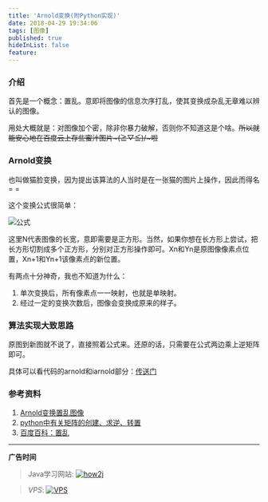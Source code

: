 ```yaml
---
title: 'Arnold变换(附Python实现)'
date: 2018-04-29 19:34:06
tags: [图像]
published: true
hideInList: false
feature: 
---
```


### 介绍

首先是一个概念：置乱。意即将图像的信息次序打乱，使其变换成杂乱无章难以辨认的图像。

用处大概就是：对图像加个密，除非你暴力破解，否则你不知道这是个啥。~~所以就能安心地在百度云上存些蜜汁图片~\(≧▽≦)/~啦~~

<!--more-->

### Arnold变换

也叫做猫脸变换，因为提出该算法的人当时是在一张猫的图片上操作，因此而得名= =

这个变换公式很简单：

![公式](https://user-images.githubusercontent.com/12698567/39406471-c4080f28-4be9-11e8-99f6-42f9a190093c.jpg)

这里N代表图像的长宽，意即需要是正方形。当然，如果你想在长方形上尝试，把长方形切割成多个正方形，分别对正方形操作即可。Xn和Yn是原图像像素点位置，Xn+1和Yn+1该像素点的新位置。

有两点十分神奇，我也不知道为什么：

1. 单次变换后，所有像素点一一映射，也就是单映射。
2. 经过一定的变换次数后，图像会变换成原来的样子。

### 算法实现大致思路

原图到新图就不说了，直接照着公式来。还原的话，只需要在公式两边乘上逆矩阵即可。

具体可以看代码的arnold和iarnold部分：[传送门](https://github.com/GooZy/EasyW/blob/master/easyw/common/utils.py)

### 参考资料

1. [Arnold变换置乱图像](https://blog.csdn.net/yezi_happy/article/details/52804574)
2. [python中有关矩阵的创建、求逆、转置](https://blog.csdn.net/shuaishuai3409/article/details/50830196)
3. [百度百科：置乱](https://baike.baidu.com/item/%E7%BD%AE%E4%B9%B1/6575561?fr=aladdin)


---

**广告时间**

> Java学习网站: <a href="http://how2j.cn?p=23251" target="_blank">![how2j](https://github.com/GooZy/GooZy.github.io/blob/hexo/source/images/how2j.png?raw=true)</a>

> *VPS*: <a href="https://www.vultr.com/?ref=7255071" target="_blank">![VPS](https://github.com/GooZy/GooZy.github.io/blob/hexo/source/images/banner_2.png?raw=true)</a>

